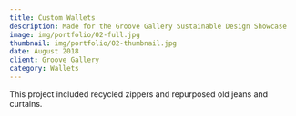 ```yaml
---
title: Custom Wallets
description: Made for the Groove Gallery Sustainable Design Showcase
image: img/portfolio/02-full.jpg
thumbnail: img/portfolio/02-thumbnail.jpg
date: August 2018
client: Groove Gallery
category: Wallets
---
```

This project included recycled zippers and repurposed old jeans and curtains. 